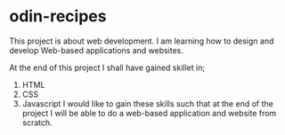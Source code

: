 # odin-recipes
This project is about web development. I am learning how to design and develop Web-based applications and websites.

At the end of this project I shall have gained skillet in;
1. HTML
2. CSS
3. Javascript
I would like to gain these skills such that at the end of the project I will be able to do a web-based application and website from scratch.